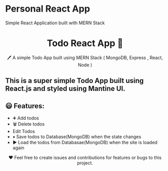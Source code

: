 # Personal React App 
 Simple React Application built with MERN Stack 

<h1 align="center">Todo React App  📝</h1>  
<p align="center">
  🖊️ A simple Todo App built using MERN Stack ( MongoDB, Express , React, Node )</a>
</p>

## This is a super simple Todo App built using React.js and styled using Mantine UI.

## 😃 Features:

- ➕ Add todos
- 🗑️ Delete todos
- Edit Todos
- ⏸ Save todos to Database(MongoDB) when the state changes
- ▶️ Load the todos from Databasae(MongoDB) when the site is loaded again


<p align="center">
  ❤️ Feel free to create issues and contributions for features or bugs to this project.
</p>